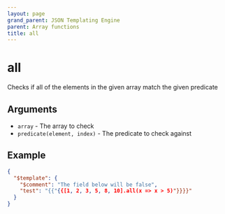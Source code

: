```yaml
---
layout: page
grand_parent: JSON Templating Engine
parent: Array functions
title: all
---
```


# all

Checks if all of the elements in the given array match the given predicate
## Arguments

- `array` - The array to check
- `predicate(element, index)` - The predicate to check against

## Example

```json
{
  "$template": {
	"$comment": "The field below will be false",
	"test": "{{"{{[1, 2, 3, 5, 8, 10].all(x => x > 5)"}}}}"
  }
}
```
